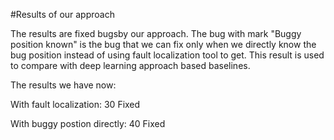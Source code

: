 #Results of our approach

The results are fixed bugsby our approach. The bug with mark "Buggy position known" is the bug that we can fix only when we directly know the bug position instead of using fault localization tool to get. This result is used to compare with deep learning approach based baselines.

The results we have now:

With fault localization: 30 Fixed

With buggy postion directly: 40 Fixed